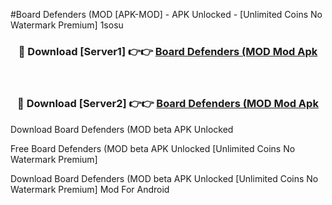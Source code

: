 #Board Defenders (MOD [APK-MOD] - APK Unlocked - [Unlimited Coins No Watermark Premium] 1sosu



<div align="center">

<h3>🔴 Download [Server1] 👉👉 <a href="https://momento.my/?title=Board_Defenders_(MOD">Board Defenders (MOD Mod Apk</a></h3><br>

<h3>🔴 Download [Server2] 👉👉 <a href="https://momento.my/?title=Board_Defenders_(MOD">Board Defenders (MOD Mod Apk</a></h3>
</div>



Download Board Defenders (MOD beta APK Unlocked

Free Board Defenders (MOD beta APK Unlocked [Unlimited Coins No Watermark Premium]

Download Board Defenders (MOD beta APK Unlocked [Unlimited Coins No Watermark Premium] Mod For Android

